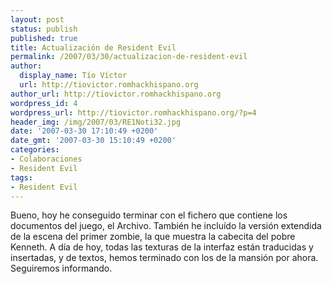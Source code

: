 ```yaml
---
layout: post
status: publish
published: true
title: Actualización de Resident Evil
permalink: /2007/03/30/actualizacion-de-resident-evil
author:
  display_name: Tío Víctor
  url: http://tiovictor.romhackhispano.org
author_url: http://tiovictor.romhackhispano.org
wordpress_id: 4
wordpress_url: http://tiovictor.romhackhispano.org/?p=4
header_img: /img/2007/03/RE1Noti32.jpg
date: '2007-03-30 17:10:49 +0200'
date_gmt: '2007-03-30 15:10:49 +0200'
categories:
- Colaboraciones
- Resident Evil
tags:
- Resident Evil
---
```


Bueno, hoy he conseguido terminar con el fichero que contiene los documentos del juego, el Archivo.
También he incluído la versión extendida de la escena del primer zombie, la que muestra la cabecita del pobre Kenneth.
A día de hoy, todas las texturas de la interfaz están traducidas y insertadas, y de textos, hemos terminado con los de
la mansión por ahora. Seguiremos informando.
